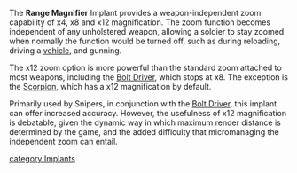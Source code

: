 The **Range Magnifier** Implant provides a weapon-independent zoom
capability of x4, x8 and x12 magnification. The zoom function becomes
independent of any unholstered weapon, allowing a soldier to stay zoomed
when normally the function would be turned off, such as during
reloading, driving a [vehicle](vehicle.md "wikilink"), and gunning.

The x12 zoom option is more powerful than the standard zoom attached to
most weapons, including the [Bolt Driver](Bolt_Driver.md "wikilink"), which
stops at x8. The exception is the [Scorpion](Scorpion.md "wikilink"), which
has a x12 magnification by default.

Primarily used by Snipers, in conjunction with the [Bolt
Driver](Bolt_Driver.md "wikilink"), this implant can offer increased
accuracy. However, the usefulness of x12 magnification is debatable,
given the dynamic way in which maximum render distance is determined by
the game, and the added difficulty that micromanaging the independent
zoom can entail.

[category:Implants](category:Implants.md "wikilink")
